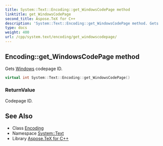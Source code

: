 ```yaml
---
title: System::Text::Encoding::get_WindowsCodePage method
linktitle: get_WindowsCodePage
second_title: Aspose.TeX for C++
description: 'System::Text::Encoding::get_WindowsCodePage method. Gets Windows codepage ID in C++.'
type: docs
weight: 400
url: /cpp/system.text/encoding/get_windowscodepage/
---
```

## Encoding::get_WindowsCodePage method


Gets [Windows](../../../system.windows/) codepage ID.

```cpp
virtual int System::Text::Encoding::get_WindowsCodePage()
```


### ReturnValue

Codepage ID.

## See Also

* Class [Encoding](../)
* Namespace [System::Text](../../)
* Library [Aspose.TeX for C++](../../../)
